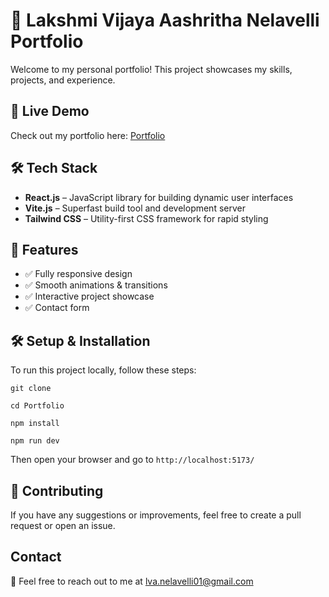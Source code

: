 <!DOCTYPE html>
<html lang="en">
<head>
    <meta charset="UTF-8">
    <meta name="viewport" content="width=device-width, initial-scale=1.0">
</head>
<body>

  <h1>🚀 Lakshmi Vijaya Aashritha Nelavelli Portfolio</h1>
  <p>Welcome to my personal portfolio! This project showcases my skills, projects, and experience.</p>

  <h2>🔗 Live Demo</h2>
  <p>Check out my portfolio here: <a href="https://Lakshmi-vijaya-aashritha-portfolio.vercel.app/" target="_blank">Portfolio</a></p>

  <h2>🛠️ Tech Stack</h2>
  <ul>
      <li><strong>React.js</strong> – JavaScript library for building dynamic user interfaces</li>
      <li><strong>Vite.js</strong> – Superfast build tool and development server</li>
      <li><strong>Tailwind CSS</strong> – Utility-first CSS framework for rapid styling</li>
  </ul>

  <h2>🚀 Features</h2>
  <ul>
      <li>✅ Fully responsive design</li>
      <li>✅ Smooth animations & transitions</li>
      <li>✅ Interactive project showcase</li>
      <li>✅ Contact form</li>
  </ul>

  <h2>🛠️ Setup & Installation</h2>
  <p>To run this project locally, follow these steps:</p>
  <pre><code>git clone</code></pre>
  <pre><code>cd Portfolio</code></pre>
  <pre><code>npm install</code></pre>
  <pre><code>npm run dev</code></pre>
  <p>Then open your browser and go to <code>http://localhost:5173/</code></p>

  <h2>🤝 Contributing</h2>
  <p>If you have any suggestions or improvements, feel free to create a pull request or open an issue.</p>

  <h2>Contact</h2>
  <p>📩 Feel free to reach out to me at <a href="lva.nelavelli01@gmail.com@gmail.com">lva.nelavelli01@gmail.com</a></p>

</body>
</html>
